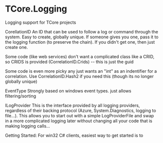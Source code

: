 # TCore.Logging
Logging support for TCore projects


CorellationID
An ID that can be used to follow a log or command through the system. Easy to create, globally unique. If someone gives you one, pass it to the
logging function (to preserve the chain). If you didn't get one, then just create one.

Some code (like web services) don't want a complicated class like a CRID, so CRIDS is provided (CorrelationID.Crids) -- this is just the guid

Some code is even more picky any just wants an "int" as an indentifier for a correlation. Use CorrelationID.Hash2 if you need this (though its no longer
globally unique)

EventType
Strongly based on windows event types. just allows filtering/sorting

ILogProvider
This is the interface provided by all logging providers, regardless of their backing protocol (Azure, System.Diagnostics, logging to file...).
This allows you to start out with a simple LogProviderFile and swap in a more complicated logging later without changing all your code that
is making logging calls...


Getting Started:
For win32 C# clients, easiest way to get started is to 